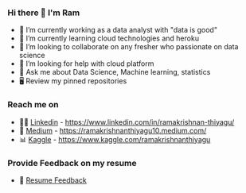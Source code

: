 ### Hi there 👋 I'm Ram

- 🔭 I’m currently working as a data analyst with "data is good"
- 🌱 I’m currently learning cloud technologies and heroku
- 👯 I’m looking to collaborate on any fresher who passionate on data science 
- 🤔 I’m looking for help with cloud platform
- 💬 Ask me about Data Science, Machine learning, statistics
- 🖥️ Review my pinned repositories

### Reach me on
- 👨‍💼 [Linkedin](https://www.linkedin.com/in/ramakrishnan-thiyagu/) - https://www.linkedin.com/in/ramakrishnan-thiyagu/
- 📄 [Medium](https://ramakrishnanthiyagu10.medium.com/) - https://ramakrishnanthiyagu10.medium.com/
- 📊 [Kaggle](https://www.kaggle.com/ramakrishnanthiyagu) - https://www.kaggle.com/ramakrishnanthiyagu

### Provide Feedback on my resume
- 📄 [Resume Feedback](https://flowcv.io/resume/feedback/SLX5drHjbGM5)

